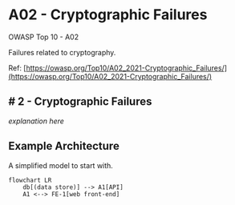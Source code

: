 # A02 - Cryptographic Failures

OWASP Top 10 - A02

Failures related to cryptography.

Ref: [https://owasp.org/Top10/A02_2021-Cryptographic_Failures/](https://owasp.org/Top10/A02_2021-Cryptographic_Failures/)


## \# 2 - Cryptographic Failures

*explanation here*

## Example Architecture

A simplified model to start with.

```mermaid
flowchart LR
    db[(data store)] --> A1[API]
    A1 <--> FE-1[web front-end]
```